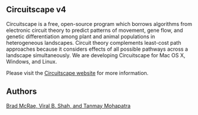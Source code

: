 ## Circuitscape v4 

Circuitscape is a free, open-source program which borrows algorithms
from electronic circuit theory to predict patterns of movement, gene
flow, and genetic differentiation among plant and animal populations
in heterogeneous landscapes. Circuit theory complements least-cost
path approaches because it considers effects of all possible pathways
across a landscape simultaneously. We are developing Circuitscape for
Mac OS X, Windows, and Linux.

Please visit the [Circuitscape website](http://www.circuitscape.org) 
for more information.

## Authors

[Brad McRae, Viral B. Shah, and Tanmay Mohapatra](http://www.circuitscape.org/about-the-authors)
